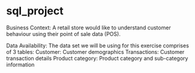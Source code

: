 # sql_project

Business Context:
A retail store would like to understand customer behaviour using their point of sale data (POS).

Data Availability:
The data set we will be using for this exercise comprises of 3 tables:
Customer: Customer demographics
Transactions: Customer transaction details
Product category: Product category and sub-category information
